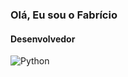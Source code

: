 ### Olá, Eu sou o Fabrício

#### Desenvolvedor

![Python](https://img.shields.io/badge/python-3670A0?style=for-the-badge&logo=python&logoColor=ffdd54)

